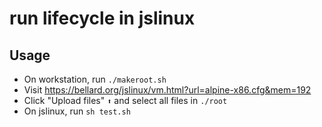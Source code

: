 # run lifecycle in jslinux

## Usage
* On workstation, run `./makeroot.sh`
* Visit https://bellard.org/jslinux/vm.html?url=alpine-x86.cfg&mem=192
* Click "Upload files" `⬆` and select all files in `./root`
* On jslinux, run `sh test.sh`
